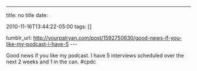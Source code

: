---
title: no title
date:

 2010-11-16T13:44:22-05:00 
tags:  []

tumblr_url:
http://yourpalryan.com/post/1592750630/good-news-if-you-like-my-podcast-i-have-5
\-\--

Good news if you like my podcast. I have 5 interviews scheduled over the
next 2 weeks and 1 in the can. \#cpdc
